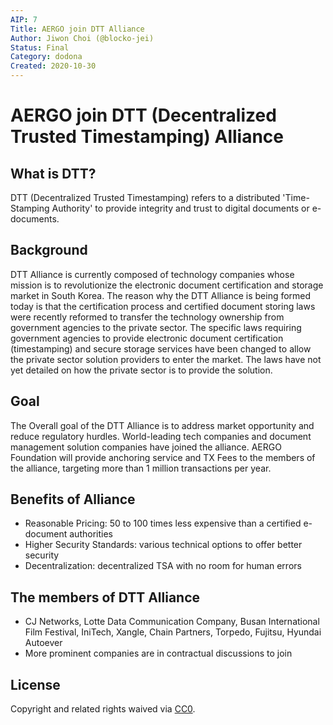 ```yaml
---
AIP: 7
Title: AERGO join DTT Alliance
Author: Jiwon Choi (@blocko-jei)
Status: Final
Category: dodona
Created: 2020-10-30
---
```


# AERGO  join DTT (Decentralized Trusted Timestamping) Alliance

## What is DTT?
DTT (Decentralized Trusted Timestamping) refers to a distributed 'Time-Stamping Authority' to provide integrity and trust to digital documents or e-documents.

## Background
DTT Alliance is currently composed of technology companies whose mission is to revolutionize the electronic document certification and storage market in South Korea.
The reason why the DTT Alliance is being formed today is that the certification process and certified document storing laws were recently reformed to transfer the technology ownership from government agencies to the private sector.
The specific laws requiring government agencies to provide electronic document certification (timestamping) and secure storage services have been changed to allow the private sector solution providers to enter the market.
The laws have not yet detailed on how the private sector is to provide the solution.

## Goal
The Overall goal of the DTT Alliance is to address market opportunity and reduce regulatory hurdles. 
World-leading tech companies and document management solution companies have joined the alliance.
AERGO Foundation will provide anchoring service and TX Fees to the members of the alliance, targeting more than 1 million transactions per year.

## Benefits of Alliance
- Reasonable Pricing: 50 to 100 times less expensive than a certified e-document authorities
- Higher Security Standards: various technical options to offer better security
- Decentralization: decentralized TSA with no room for human errors

## The members of DTT Alliance
- CJ Networks, Lotte Data Communication Company, Busan International Film Festival, IniTech, Xangle, Chain Partners, Torpedo, Fujitsu, Hyundai Autoever
- More prominent companies are in contractual discussions to join

## License
Copyright and related rights waived via [CC0](https://creativecommons.org/publicdomain/zero/1.0/).
